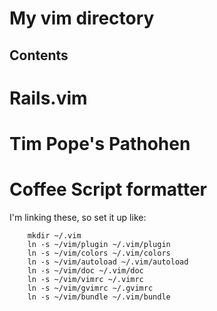 My vim directory
================

Contents
--------

# Rails.vim
# Tim Pope's Pathohen
# Coffee Script formatter

I'm linking these, so set it up like:

		mkdir ~/.vim
		ln -s ~/vim/plugin ~/.vim/plugin
		ln -s ~/vim/colors ~/.vim/colors
		ln -s ~/vim/autoload ~/.vim/autoload
		ln -s ~/vim/doc ~/.vim/doc
		ln -s ~/vim/vimrc ~/.vimrc
		ln -s ~/vim/gvimrc ~/.gvimrc
		ln -s ~/vim/bundle ~/.vim/bundle
